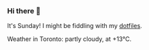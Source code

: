 ### Hi there :wave:

It's Sunday! I might be fiddling with my [dotfiles](https://github.com/bewuethr/dotfiles).

Weather in Toronto: partly cloudy, at +13°C.
